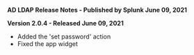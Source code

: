 **AD LDAP Release Notes - Published by Splunk June 09, 2021**


**Version 2.0.4 - Released June 09, 2021**

* Added the 'set password' action
* Fixed the app widget
